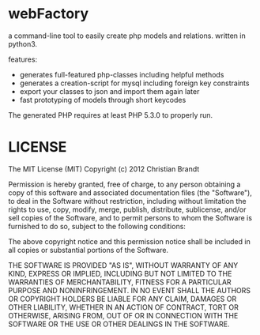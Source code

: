 webFactory
==========

a command-line tool to easily create php models and relations. written in python3.

features:

  - generates full-featured php-classes including helpful methods
  - generates a creation-script for mysql including foreign key constraints
  - export your classes to json and import them again later
  - fast prototyping of models through short keycodes

The generated PHP requires at least PHP 5.3.0 to properly run.

LICENSE
=======
The MIT License (MIT)
Copyright (c) 2012 Christian Brandt

Permission is hereby granted, free of charge, to any person obtaining a copy of this software and associated documentation files (the "Software"), to deal in the Software without restriction, including without limitation the rights to use, copy, modify, merge, publish, distribute, sublicense, and/or sell copies of the Software, and to permit persons to whom the Software is furnished to do so, subject to the following conditions:

The above copyright notice and this permission notice shall be included in all copies or substantial portions of the Software.

THE SOFTWARE IS PROVIDED "AS IS", WITHOUT WARRANTY OF ANY KIND, EXPRESS OR IMPLIED, INCLUDING BUT NOT LIMITED TO THE WARRANTIES OF MERCHANTABILITY, FITNESS FOR A PARTICULAR PURPOSE AND NONINFRINGEMENT. IN NO EVENT SHALL THE AUTHORS OR COPYRIGHT HOLDERS BE LIABLE FOR ANY CLAIM, DAMAGES OR OTHER LIABILITY, WHETHER IN AN ACTION OF CONTRACT, TORT OR OTHERWISE, ARISING FROM, OUT OF OR IN CONNECTION WITH THE SOFTWARE OR THE USE OR OTHER DEALINGS IN THE SOFTWARE.
